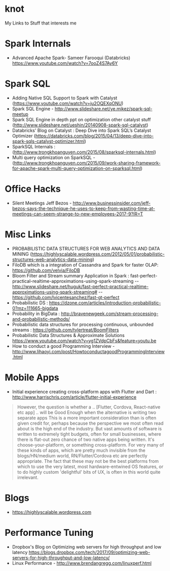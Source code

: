 # knot
My Links to Stuff that interests me

# Spark Internals
- Advanced Apache Spark- Sameer Farooqui (Databricks) https://www.youtube.com/watch?v=7ooZ4S7Ay6Y

# Spark SQL
- Adding Native SQL Support to Spark with Catalyst (https://www.youtube.com/watch?v=ju2OQEXqONU)
- Spark SQL Engine - http://www.slideshare.net/ye.mikez/spark-sql-meetup
- Spark SQL Engine in depth ppt on optimization other catalyst stuff (http://www.slideshare.net/ueshin/20140908-spark-sql-catalyst)
- Databricks' Blog on Catalyst : Deep Dive into Spark SQL’s Catalyst Optimizer  (https://databricks.com/blog/2015/04/13/deep-dive-into-spark-sqls-catalyst-optimizer.html)
- SparkSQL Internals : (http://www.trongkhoanguyen.com/2015/08/sparksql-internals.html)
- Multi query optimization on SparkSQL - (http://www.trongkhoanguyen.com/2015/09/work-sharing-framework-for-apache-spark-multi-query-optimization-on-sparksql.html)

# Office Hacks
- Silent Meetings Jeff Bezos - http://www.businessinsider.com/jeff-bezos-says-the-technique-he-uses-to-keep-from-wasting-time-at-meetings-can-seem-strange-to-new-employees-2017-9?IR=T

# Misc Links
- PROBABILISTIC DATA STRUCTURES FOR WEB ANALYTICS AND DATA MINING (https://highlyscalable.wordpress.com/2012/05/01/probabilistic-structures-web-analytics-data-mining)
- FiloDB which is a integration of Cassandra and Spark for faster OLAP: https://github.com/velvia/FiloDB 
- Bloom Filter and Stream summary Application in Spark : fast-perfect-practical-realtime-approximations-using-spark-streaming 
-- http://www.slideshare.net/huguk/fast-perfect-practical-realtime-approximations-using-spark-streaming#
-- https://github.com/lvicentesanchez/fast-gt-perfect
- Probabilistic DS : https://dzone.com/articles/introduction-probabilistic-0?mz=111665-bigdata
- Probability in BigData : http://bravenewgeek.com/stream-processing-and-probabilistic-methods/
- Probabilistic data structures for processing continuous, unbounded streams : https://github.com/tylertreat/BoomFilters
- Probabilistic Data Structures & Approximate Solutions https://www.youtube.com/watch?v=yg1ZVdpCbFs&feature=youtu.be
- How to conduct a good Programming Interview - http://www.lihaoyi.com/post/HowtoconductagoodProgrammingInterview.html

# Mobile Apps
- Initial experience creating cross-platform apps with Flutter and Dart : http://www.harrischris.com/article/flutter-initial-experience
> However, the question is whether a .. [Flutter, Cordova, React-native etc app] .. will be Good Enough when the alternative is writing two separate apps
This is a more important consideration than is often given credit for, perhaps because the perspective we most often read about is the high end of the industry. But vast amounts of software is written to extremely tight budgets, often for small businesses, where there is flat-out zero chance of two native apps being written. It's choose-your-platform, or something cross-platform.
For very many of these kinds of apps, which are pretty much invisible from the blogs/HN/medium world, RN/Flutter/Cordova etc are perfectly appropriate. The fact that these may not be the best platforms from which to use the very latest, most hardware-entwined OS features, or to do highly custom 'delightful' bits of UX, is often in this world quite irrelevant.

# Blogs
- https://highlyscalable.wordpress.com

# Performance Tuning
- Dropbox's Blog on Optimizing web servers for high throughput and low latency https://blogs.dropbox.com/tech/2017/09/optimizing-web-servers-for-high-throughput-and-low-latency/
- Linux Performance - http://www.brendangregg.com/linuxperf.html



 
